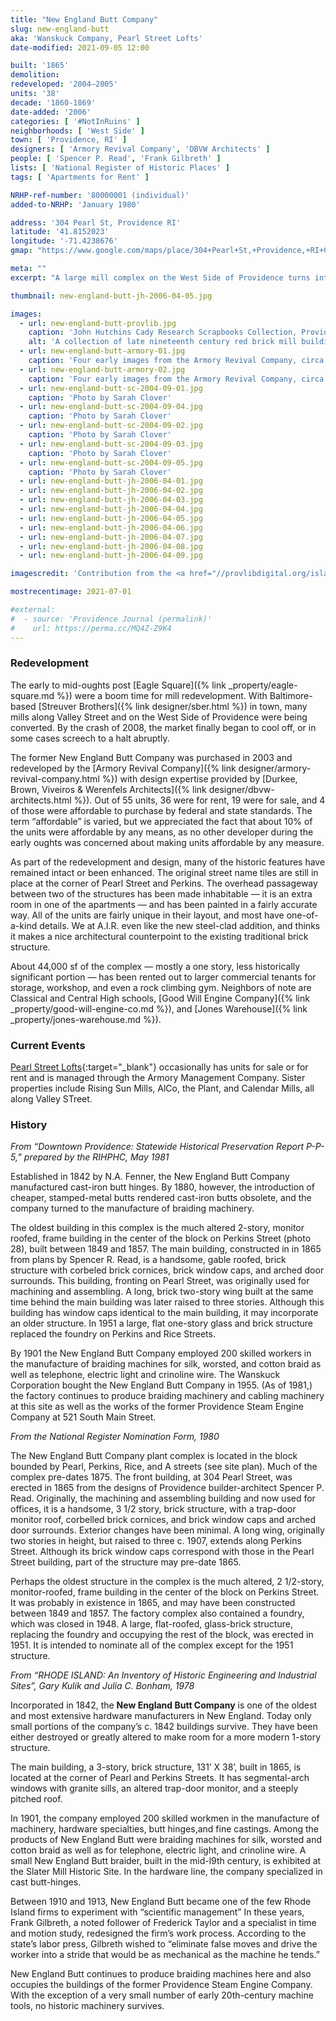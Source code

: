 ```yaml
---
title: "New England Butt Company"
slug: new-england-butt
aka: 'Wanskuck Company, Pearl Street Lofts'
date-modified: 2021-09-05 12:00

built: '1865'
demolition:
redeveloped: '2004–2005'
units: '38'
decade: '1860-1869'
date-added: '2006'
categories: [ '#NotInRuins' ]
neighborhoods: [ 'West Side' ]
town: [ 'Providence, RI' ]
designers: [ 'Armory Revival Company', 'DBVW Architects' ]
people: [ 'Spencer P. Read', 'Frank Gilbreth' ]
lists: [ 'National Register of Historic Places' ]
tags: [ 'Apartments for Rent' ]

NRHP-ref-number: '80000001 (individual)'
added-to-NRHP: 'January 1980'

address: '304 Pearl St, Providence RI'
latitude: '41.8152023'
longitude: '-71.4238676'
gmap: "https://www.google.com/maps/place/304+Pearl+St,+Providence,+RI+02907/@41.8152023,-71.4238676,17z/data=!3m1!4b1!4m5!3m4!1s0x89e445713ce7d165:0xde7e593c54e553ee!8m2!3d41.8151983!4d-71.4216789"

meta: ""
excerpt: "A large mill complex on the West Side of Providence turns into residential lofts at the beginning of the boom"

thumbnail: new-england-butt-jh-2006-04-05.jpg

images:
  - url: new-england-butt-provlib.jpg
    caption: 'John Hutchins Cady Research Scrapbooks Collection, Providence Public Library'
    alt: 'A collection of late nineteenth century red brick mill buildings. The oldest of the bunch is a four story gable with monitor roof structure connected via 2nd story footbridge to a pier and spandrel flat roof building with large rectangular windows'
  - url: new-england-butt-armory-01.jpg
    caption: 'Four early images from the Armory Revival Company, circa 2002'
  - url: new-england-butt-armory-02.jpg
    caption: 'Four early images from the Armory Revival Company, circa 2002'
  - url: new-england-butt-sc-2004-09-01.jpg
    caption: 'Photo by Sarah Clover'
  - url: new-england-butt-sc-2004-09-04.jpg
    caption: 'Photo by Sarah Clover'
  - url: new-england-butt-sc-2004-09-02.jpg
    caption: 'Photo by Sarah Clover'
  - url: new-england-butt-sc-2004-09-03.jpg
    caption: 'Photo by Sarah Clover'
  - url: new-england-butt-sc-2004-09-05.jpg
    caption: 'Photo by Sarah Clover'
  - url: new-england-butt-jh-2006-04-01.jpg
  - url: new-england-butt-jh-2006-04-02.jpg
  - url: new-england-butt-jh-2006-04-03.jpg
  - url: new-england-butt-jh-2006-04-04.jpg
  - url: new-england-butt-jh-2006-04-05.jpg
  - url: new-england-butt-jh-2006-04-06.jpg
  - url: new-england-butt-jh-2006-04-07.jpg
  - url: new-england-butt-jh-2006-04-08.jpg
  - url: new-england-butt-jh-2006-04-09.jpg

imagescredit: 'Contribution from the <a href="//provlibdigital.org/islandora/object/islandora%3A5054" target="_blank">John Hutchins Cady Research Scrapbooks Collection</a> and Sarah Clover'

mostrecentimage: 2021-07-01

#external:
#  - source: 'Providence Journal (permalink)'
#    url: https://perma.cc/MQ4Z-Z9K4
---
```


### Redevelopment

The early to mid-oughts post [Eagle Square]({% link _property/eagle-square.md %}) were a boom time for mill redevelopment. With Baltimore-based [Streuver Brothers]({% link designer/sber.html %}) in town, many mills along Valley Street and on the West Side of Providence were being converted. By the crash of 2008, the market finally began to cool off, or in some cases screech to a halt abruptly. 

The former New England Butt Company was purchased in 2003 and redeveloped by the [Armory Revival Company]({% link designer/armory-revival-company.html %}) with design expertise provided by [Durkee, Brown, Viveiros & Werenfels Architects]({% link designer/dbvw-architects.html %}). Out of 55 units, 36 were for rent, 19 were for sale, and 4 of those were affordable to purchase by federal and state standards. The term “affordable” is varied, but we appreciated the fact that about 10% of the units were affordable by any means, as no other developer during the early oughts was concerned about making units affordable by any measure.

As part of the redevelopment and design, many of the historic features have remained intact or been enhanced. The original street name tiles are still in place at the corner of Pearl Street and Perkins. The overhead passageway between two of the structures has been made inhabitable — it is an extra room in one of the apartments — and has been painted in a fairly accurate way. All of the units are fairly unique in their layout, and most have one-of-a-kind details. We at <span class="abbr">A.I.R.</span> even like the new steel-clad addition, and thinks it makes a nice architectural counterpoint to the existing traditional brick structure.

About 44,000 sf of the complex — mostly a one story, less historically significant portion — has been rented out to larger commercial tenants for storage, workshop, and even a rock climbing gym. Neighbors of note are Classical and Central High schools, [Good Will Engine Company]({% link _property/good-will-engine-co.md %}), and [Jones Warehouse]({% link _property/jones-warehouse.md %}).


### Current Events

[Pearl Street Lofts](http://armorymanagement.com/pearl-street-lofts/){:target="_blank"} occasionally has units for sale or for rent and is managed through the Armory Management Company. Sister properties include Rising Sun Mills, AlCo, the Plant, and Calendar Mills, all along Valley STreet.


### History

_From “Downtown Providence: Statewide Historical Preservation Report P-P-5,” prepared by the RIHPHC, May 1981_

Established in 1842 by N.A. Fenner, the New England Butt Company manufactured cast-iron butt hinges. By 1880, however, the introduction of cheaper, stamped-metal butts rendered cast-iron butts obsolete, and the company turned to the manufacture of braiding machinery.

The oldest building in this complex is the much altered 2-story, monitor roofed, frame building in the center of the block on Perkins Street (photo 28), built between 1849 and 1857. The main building, constructed in in 1865 from plans by Spencer R. Read, is a handsome, gable roofed, brick structure with corbeled brick cornices, brick window caps, and arched door surrounds. This building, fronting on Pearl Street, was originally used for machining and assembling. A long, brick two-story wing built at the same time behind the main building was later raised to three stories. Although this building has window caps identical to the main building, it may incorporate an older structure. In 1951 a large, flat one-story glass and brick structure replaced the foundry on Perkins and Rice Streets.

By 1901 the New England Butt Company employed 200 skilled workers in the manufacture of braiding machines for silk, worsted, and cotton braid as well as telephone, electric light and crinoline wire. The Wanskuck Corporation bought the New England Butt Company in 1955. (As of 1981,) the factory continues to produce braiding machinery and cabling machinery at this site as well as the works of the former Providence Steam Engine Company at 521 South Main Street.


_From the National Register Nomination Form, 1980_

The New England Butt Company plant complex is located in the block bounded by Pearl, Perkins, Rice, and A streets (see site plan). Much of the complex pre-dates 1875. The front building, at 304 Pearl Street, was erected in 1865 from the designs of Providence builder-architect Spencer P. Read. Originally, the machining and assembling building and now used for offices, it is a handsome, 3 1/2 story, brick structure, with a trap-door monitor roof, corbelled brick cornices, and brick window caps and arched door surrounds. Exterior changes have been minimal. A long wing, originally two stories in height, but raised to three c. 1907, extends along Perkins Street. Although its brick window caps correspond with those in the Pearl Street building, part of the structure may pre-date 1865. 

Perhaps the oldest structure in the complex is the much altered, 2 1/2-story, monitor-roofed, frame building in the center of the block on Perkins Street. It was probably in existence in 1865, and may have been constructed between 1849 and 1857. The factory complex also contained a foundry, which was closed in 1948. A large, flat-roofed, glass-brick structure, replacing the foundry and occupying the rest of the block, was erected in 1951. It is intended to nominate all of the complex except for the 1951 structure.


_From “RHODE ISLAND: An Inventory of Historic Engineering and Industrial Sites”, Gary Kulik and Julia C. Bonham, 1978_

Incorporated in 1842, the **New England Butt Company** is one of the oldest and most extensive hardware manufacturers in New England. Today only small portions of the company’s c. 1842 buildings survive. They have been either destroyed or greatly altered to make room for a more modern 1-story structure. 

The main building, a 3-story, brick structure, 131’ X 38’, built in 1865, is located at the corner of Pearl and Perkins Streets. It has segmental-arch windows with granite sills, an altered trap-door monitor, and a steeply pitched roof.

In 1901, the company employed 200 skilled workmen in the manufacture of machinery, hardware specialties, butt hinges,and fine castings. Among the products of New England Butt were braiding machines for silk, worsted and cotton braid as well as for telephone, electric light, and crinoline wire. A small New England Butt braider, built in the mid-l9th century, is exhibited at the Slater Mill Historic Site. In the hardware line, the company specialized in cast butt-hinges. 

Between 1910 and 1913, New England Butt became one of the few Rhode Island firms to experiment with “scientific management” In these years, Frank Gilbreth, a noted follower of Frederick Taylor and a specialist in time and motion study, redesigned the firm’s work process. According to the state’s labor press, Gilbreth wished to “eliminate false moves and drive the worker into a stride that would be as mechanical as the machine he tends.” 

New England Butt continues to produce braiding machines here and also occupies the buildings of the former Providence Steam Engine Company. With the exception of a very small number of early 20th-century machine tools, no historic machinery survives.
